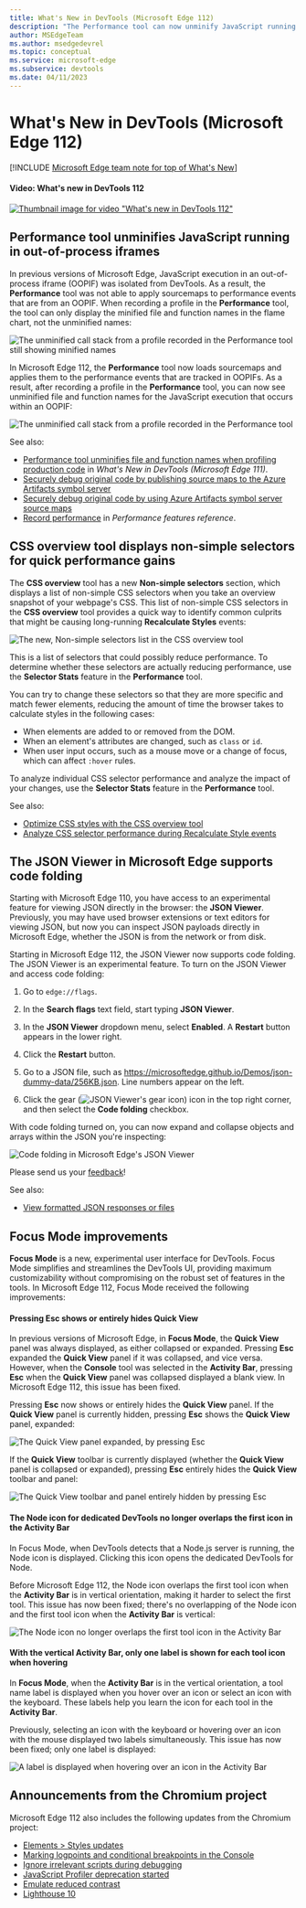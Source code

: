 ```yaml
---
title: What's New in DevTools (Microsoft Edge 112)
description: "The Performance tool can now unminify JavaScript running in out-of-process iframes, the CSS overview tool displays a list of non-simple selectors for quick performance wins, and more."
author: MSEdgeTeam
ms.author: msedgedevrel
ms.topic: conceptual
ms.service: microsoft-edge
ms.subservice: devtools
ms.date: 04/11/2023
---
```

# What's New in DevTools (Microsoft Edge 112)

[!INCLUDE [Microsoft Edge team note for top of What's New](../../includes/edge-whats-new-note.md)]


<!-- ------------------------------ -->
#### Video: What's new in DevTools 112

[![Thumbnail image for video "What's new in DevTools 112"](./devtools-112-images/devtools-whatsnew-112.png)](https://www.youtube.com/watch?v=xuICl66F-Ik)


<!-- ====================================================================== -->
## Performance tool unminifies JavaScript running in out-of-process iframes

<!-- Subtitle: As long as DevTools can load your sourcemaps, you now have unparalleled insight into JavaScript execution within an iframe. -->

In previous versions of Microsoft Edge, JavaScript execution in an out-of-process iframe (OOPIF) was isolated from DevTools.  As a result, the **Performance** tool was not able to apply sourcemaps to performance events that are from an OOPIF.  When recording a profile in the **Performance** tool, the tool can only display the minified file and function names in the flame chart, not the unminified names:

![The unminified call stack from a profile recorded in the Performance tool still showing minified names](./devtools-112-images/unminification-in-oopifs-before.png)
<!-- maint:
1. Go to https://word.new/
2. Open the Performance tool.
3. Click the Refresh button in the tool to start profiling and refresh the page.
4. After the profile loads after some 15 seconds, navigate underneath the Main section of the flame chart to find a frame and then zoom in on a call stack to show that the function names are minified.
-->

In Microsoft Edge 112, the **Performance** tool now loads sourcemaps and applies them to the performance events that are tracked in OOPIFs.  As a result, after recording a profile in the **Performance** tool, you can now see unminified file and function names for the JavaScript execution that occurs within an OOPIF:

![The unminified call stack from a profile recorded in the Performance tool](./devtools-112-images/unminification-in-oopifs-after.png)

<!-- maint:
1. Connect Symbol Server via a PAT to the Office org. https://learn.microsoft.com/microsoft-edge/devtools-guide-chromium/javascript/consume-source-maps-from-azure
2. Repeat the above steps to show the original file and function names in the flame chart.
-->

See also:
* [Performance tool unminifies file and function names when profiling production code](../03/devtools-111.md#performance-tool-unminifies-file-and-function-names-when-profiling-production-code) in _What's New in DevTools (Microsoft Edge 111)_.
* [Securely debug original code by publishing source maps to the Azure Artifacts symbol server](../../../javascript/publish-source-maps-to-azure.md)
* [Securely debug original code by using Azure Artifacts symbol server source maps](../../../javascript/consume-source-maps-from-azure.md)
* [Record performance](../../../evaluate-performance/reference.md#record-performance) in _Performance features reference_.


<!-- ====================================================================== -->
## CSS overview tool displays non-simple selectors for quick performance gains

<!-- Subtitle: Non-simple selectors can be common culprits for long-running Recalculate Styles events in the Performance tool. Take a quick snapshot in the CSS overview tool to see your non-simple selectors. -->

The **CSS overview** tool has a new **Non-simple selectors** section, which displays a list of non-simple CSS selectors when you take an overview snapshot of your webpage's CSS.  This list of non-simple CSS selectors in the **CSS overview** tool provides a quick way to identify common culprits that might be causing long-running **Recalculate Styles** events:

![The new, Non-simple selectors list in the CSS overview tool](./devtools-112-images/non-simple-selectors-in-css-overview.png)

This is a list of selectors that could possibly reduce performance.  To determine whether these selectors are actually reducing performance, use the **Selector Stats** feature in the **Performance** tool.

You can try to change these selectors so that they are more specific and match fewer elements, reducing the amount of time the browser takes to calculate styles in the following cases:

- When elements are added to or removed from the DOM.
- When an element's attributes are changed, such as `class` or `id`.
- When user input occurs, such as a mouse move or a change of focus, which can affect `:hover` rules.

To analyze individual CSS selector performance and analyze the impact of your changes, use the **Selector Stats** feature in the **Performance** tool.

See also:
* [Optimize CSS styles with the CSS overview tool](../../../css/css-overview-tool.md)
* [Analyze CSS selector performance during Recalculate Style events](../../../evaluate-performance/selector-stats.md)


<!-- ====================================================================== -->
## The JSON Viewer in Microsoft Edge supports code folding

<!-- Subtitle: Use code folding when looking at JSON to collapse and expand objects and arrays. -->

Starting with Microsoft Edge 110, you have access to an experimental feature for viewing JSON directly in the browser: the **JSON Viewer**.  Previously, you may have used browser extensions or text editors for viewing JSON, but now you can inspect JSON payloads directly in Microsoft Edge, whether the JSON is from the network or from disk.

Starting in Microsoft Edge 112, the JSON Viewer now supports code folding.  The JSON Viewer is an experimental feature.  To turn on the JSON Viewer and access code folding:

1. Go to `edge://flags`.

1. In the **Search flags** text field, start typing **JSON Viewer**.

1. In the **JSON Viewer** dropdown menu, select **Enabled**.  A **Restart** button appears in the lower right.

1. Click the **Restart** button.

1. Go to a JSON file, such as https://microsoftedge.github.io/Demos/json-dummy-data/256KB.json.  Line numbers appear on the left.

1. Click the gear<!--no tooltip--> (![JSON Viewer's gear icon](./devtools-112-images/json-viewer-gear-icon.png)) icon in the top right corner, and then select the **Code folding** checkbox.

With code folding turned on, you can now expand and collapse objects and arrays within the JSON you're inspecting:

![Code folding in Microsoft Edge's JSON Viewer](./devtools-112-images/json-viewer-code-folding.png)

Please send us your [feedback](../../../contact.md)!

See also:
* [View formatted JSON responses or files](../../../json-viewer/json-viewer.md)


<!-- ====================================================================== -->
## Focus Mode improvements

<!-- Subtitle: Pressing Esc now hides or shows the Quick View, the Node icon for dedicated DevTools no longer overlaps the first icon in the Activity Bar, and more. -->

**Focus Mode** is a new, experimental user interface for DevTools.  Focus Mode simplifies and streamlines the DevTools UI, providing maximum customizability without compromising on the robust set of features in the tools.  In Microsoft Edge 112, Focus Mode received the following improvements:


<!-- ------------------------------ -->
#### Pressing Esc shows or entirely hides Quick View

In previous versions of Microsoft Edge, in **Focus Mode**, the **Quick View** panel was always displayed, as either collapsed or expanded.  Pressing **Esc** expanded the **Quick View** panel if it was collapsed, and vice versa.  However, when the **Console** tool was selected in the **Activity Bar**, pressing **Esc** when the **Quick View** panel was collapsed displayed a blank view.  In Microsoft Edge 112, this issue has been fixed.

Pressing **Esc** now shows or entirely hides the **Quick View** panel.  If the **Quick View** panel is currently hidden, pressing **Esc** shows the **Quick View** panel, expanded:

![The Quick View panel expanded, by pressing Esc](./devtools-112-images/focus-mode-esc-shows-quick-view.png)

If the **Quick View** toolbar is currently displayed (whether the **Quick View** panel is collapsed or expanded), pressing **Esc** entirely hides the **Quick View** toolbar and panel:

![The Quick View toolbar and panel entirely hidden by pressing Esc](./devtools-112-images/focus-mode-esc-hides-quick-view.png)


<!-- ------------------------------ -->
#### The Node icon for dedicated DevTools no longer overlaps the first icon in the Activity Bar

In Focus Mode, when DevTools detects that a Node.js server is running, the Node icon is displayed.  Clicking this icon opens the dedicated DevTools for Node.

Before Microsoft Edge 112, the Node icon overlaps the first tool icon when the **Activity Bar** is in vertical orientation, making it harder to select the first tool.  This issue has now been fixed; there's no overlapping of the Node icon and the first tool icon when the **Activity Bar** is vertical:

![The Node icon no longer overlaps the first tool icon in the Activity Bar](./devtools-112-images/focus-mode-node-icon-vertical-activity-bar.png)
<!-- screenshot:
https://nodejs.org/en/docs/guides/getting-started-guide
$ cd C:/Users/username/GitHub/node-test/
$ node --inspect app.js
-->


<!-- ------------------------------ -->
#### With the vertical Activity Bar, only one label is shown for each tool icon when hovering

In **Focus Mode**, when the **Activity Bar** is in the vertical orientation, a tool name label is displayed when you hover over an icon or select an icon with the keyboard.  These labels help you learn the icon for each tool in the **Activity Bar**.

Previously, selecting an icon with the keyboard or hovering over an icon with the mouse displayed two labels simultaneously.  This issue has now been fixed; only one label is displayed:

![A label is displayed when hovering over an icon in the Activity Bar](./devtools-112-images/focus-mode-label-vertical-activity-bar.png)


<!-- ====================================================================== -->
## Announcements from the Chromium project

Microsoft Edge 112 also includes the following updates from the Chromium project:

* [Elements > Styles updates](https://developer.chrome.com/blog/new-in-devtools-112/#elements-styles)
* [Marking logpoints and conditional breakpoints in the Console](https://developer.chrome.com/blog/new-in-devtools-112/#logpoint)
* [Ignore irrelevant scripts during debugging](https://developer.chrome.com/blog/new-in-devtools-112/#ignore-list)
* [JavaScript Profiler deprecation started](https://developer.chrome.com/blog/new-in-devtools-112/#js-profiler-deprecation)
* [Emulate reduced contrast](https://developer.chrome.com/blog/new-in-devtools-112/#reduced-contrast)
* [Lighthouse 10](https://developer.chrome.com/blog/new-in-devtools-112/#lighthouse)


<!-- ====================================================================== -->
<!-- uncomment if content is copied from developer.chrome.com to this page -->

<!-- > [!NOTE]
> Portions of this page are modifications based on work created and [shared by Google](https://developers.google.com/terms/site-policies) and used according to terms described in the [Creative Commons Attribution 4.0 International License](https://creativecommons.org/licenses/by/4.0).
> The original page for announcements from the Chromium project is [What's New in DevTools (Chrome 112)](https://developer.chrome.com/blog/new-in-devtools-112) and is authored by Jecelyn Yeen. -->


<!-- ====================================================================== -->
<!-- uncomment if content is copied from developer.chrome.com to this page -->

<!-- [![Creative Commons License](../../../../media/cc-logo/88x31.png)](https://creativecommons.org/licenses/by/4.0)
This work is licensed under a [Creative Commons Attribution 4.0 International License](https://creativecommons.org/licenses/by/4.0). -->
